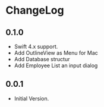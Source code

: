# ChangeLog

## 0.1.0

- Swift 4.x support.
- Add OutlineView as Menu for Mac
- Add Database structur
- Add Employee List an input dialog

## 0.0.1

- Initial Version.
